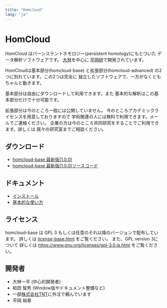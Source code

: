 ```yaml
---
title: "Homcloud"
lang: "ja"
---
```


# HomCloud

HomCloud はパーシステントホモロジー(persistent homology)にもとづいた
データ解析ソフトウェアです。
[大林](http://www.wpi-aimr.tohoku.ac.jp/hiraoka_labo/obayashi/)を中心に
[平岡研](http://www.wpi-aimr.tohoku.ac.jp/hiraoka_labo/)で開発されています。

HomCloudは基本部分(homcloud-base)
と拡張部分(homcloud-advanced)
の2つに別れています。この2つは完全に
独立したソフトウェアで、一方がなくともちゃんと動きます。

基本部分は自由にダウンロードして利用できます。また
基本的な解析はこの基本部分だけで十分可能です。

拡張部分は今のところ一般には公開していません。
今のところアカデミックライセンスを用意しておりますので
学術関連の人には無料で利用できます。メールでご連絡ください。
企業の方は今のところ共同研究をすることでご利用できます。詳しくは
我々の研究室までご相談ください。

## <a name="download"> ダウンロード

* [homcloud-base 最新版(1.0.0)](download/homcloud-base-1.0.0.tar.gz)
* [homcloud-base 最新版(1.0.0)ソースコード](download/homcloud-base-src-1.0.0.zip)

## ドキュメント

* [インストール](how-to-install.html)
* [基本的な使い方](basic-usage.html)

## ライセンス

homcloud-base は GPL 3 もしくは任意のそれ以降のバージョンで配布しています。
詳しくは [license-base.html](license-base.html) をご覧ください。
また、GPL version 3について
詳しくは <https://www.gnu.org/licenses/gpl-3.0.ja.html>
をご覧ください。

## 開発者

* 大林一平 (中心的開発者)
* 和田 智秀 (Window版やドキュメント整備など)
* 一部[株式会社TNT](http://www.trans-nt.com/)に外注で頼んでいます
* 平岡 裕章
